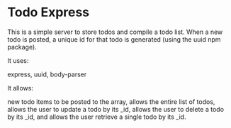 # Todo Express

This is a simple server to store todos and compile a todo list. 
When a new todo is posted, a unique id for that todo is generated (using the uuid npm package).

It uses: 

express,
uuid,
body-parser

It allows:

new todo items to be posted to the array,
allows the entire list of todos,
allows the user to update a todo by its _id,
allows the user to delete a todo by its _id, and
allows the user retrieve a single todo by its _id.


